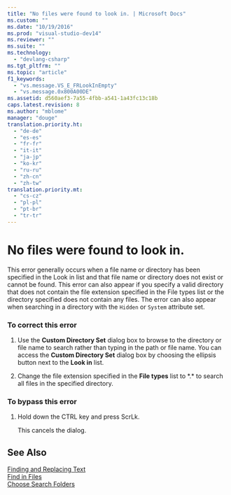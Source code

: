 ```yaml
---
title: "No files were found to look in. | Microsoft Docs"
ms.custom: ""
ms.date: "10/19/2016"
ms.prod: "visual-studio-dev14"
ms.reviewer: ""
ms.suite: ""
ms.technology: 
  - "devlang-csharp"
ms.tgt_pltfrm: ""
ms.topic: "article"
f1_keywords: 
  - "vs.message.VS_E_FRLookInEmpty"
  - "vs.message.0x800A00DE"
ms.assetid: d560aef3-7a55-4fbb-a541-1a43fc13c18b
caps.latest.revision: 8
ms.author: "mblome"
manager: "douge"
translation.priority.ht: 
  - "de-de"
  - "es-es"
  - "fr-fr"
  - "it-it"
  - "ja-jp"
  - "ko-kr"
  - "ru-ru"
  - "zh-cn"
  - "zh-tw"
translation.priority.mt: 
  - "cs-cz"
  - "pl-pl"
  - "pt-br"
  - "tr-tr"
---
```

# No files were found to look in.
This error generally occurs when a file name or directory has been specified in the Look in list and that file name or directory does not exist or cannot be found. This error can also appear if you specify a valid directory that does not contain the file extension specified in the File types list or the directory specified does not contain any files. The error can also appear when searching in a directory with the `Hidden` or `System` attribute set.  
  
### To correct this error  
  
1.  Use the **Custom Directory Set** dialog box to browse to the directory or file name to search rather than typing in the path or file name. You can access the **Custom Directory Set** dialog box by choosing the ellipsis button next to the **Look in** list.  
  
2.  Change the file extension specified in the **File types** list to *.\* to search all files in the specified directory.  
  
### To bypass this error  
  
1.  Hold down the CTRL key and press ScrLk.  
  
     This cancels the dialog.  
  
## See Also  
 [Finding and Replacing Text](../ide/finding-and-replacing-text.md)   
 [Find in Files](../ide/find-in-files.md)   
 [Choose Search Folders](http://msdn.microsoft.com/en-us/85af6458-dcde-4a84-9ea4-f5cc6550dc80)